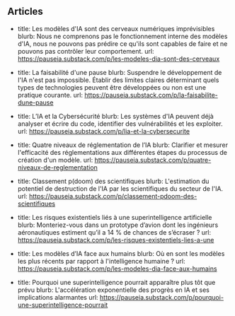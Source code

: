 <!-- On peut rajouter autant d'article que l'on veut dans ce fichier mais uniquement les 6 premiers articles seront affichés sur le site-->

<!-- Pour rajouter un nouvel article il suffit de copier-coller un exemple d'article ci-dessous et de remplacer le titre (title), le sous titre (blurb) ainsi que l'url vers le post substack (url). Logiquement les nouveaux articles doivent être rajoutés en premier (sous ## Articles donc)-->

<script>
import ArticleCard from '$components/ArticleCard.svelte';
</script>

## Articles

- title: Les modèles d'IA sont des cerveaux numériques imprévisibles
  blurb: Nous ne comprenons pas le fonctionnement interne des modèles d'IA, nous ne pouvons pas prédire ce qu'ils sont capables de faire et ne pouvons pas contrôler leur comportement.
  url: https://pauseia.substack.com/p/les-modeles-dia-sont-des-cerveaux

- title: La faisabilité d'une pause
  blurb: Suspendre le développement de l'IA n'est pas impossible. Établir des limites claires déterminant quels types de technologies peuvent être développées ou non est une pratique courante.
  url: https://pauseia.substack.com/p/la-faisabilite-dune-pause

- title: L’IA et la Cybersécurité
  blurb: Les systèmes d'IA peuvent déjà analyser et écrire du code, identifier des vulnérabilités et les exploiter.
  url: https://pauseia.substack.com/p/lia-et-la-cybersecurite

- title: Quatre niveaux de réglementation de l’IA
  blurb: Clarifier et mesurer l'efficacité des réglementations aux différentes étapes du processus de création d'un modèle.
  url: https://pauseia.substack.com/p/quatre-niveaux-de-reglementation

- title: Classement p(doom) des scientifiques
  blurb: L'estimation du potentiel de destruction de l'IA par les scientifiques du secteur de l'IA.
  url: https://pauseia.substack.com/p/classement-pdoom-des-scientifiques

- title: Les risques existentiels liés à une superintelligence artificielle
  blurb: Monteriez-vous dans un prototype d’avion dont les ingénieurs aéronautiques estiment qu’il a 14 % de chances de s’écraser ?
  url: https://pauseia.substack.com/p/les-risques-existentiels-lies-a-une

- title: Les modèles d’IA face aux humains
  blurb: Où en sont les modèles les plus récents par rapport à l'intelligence humaine ?
  url: https://pauseia.substack.com/p/les-modeles-dia-face-aux-humains

- title: Pourquoi une superintelligence pourrait apparaître plus tôt que prévu
  blurb: L'accélération exponentielle des progrès en IA et ses implications alarmantes
  url: https://pauseia.substack.com/p/pourquoi-une-superintelligence-pourrait
